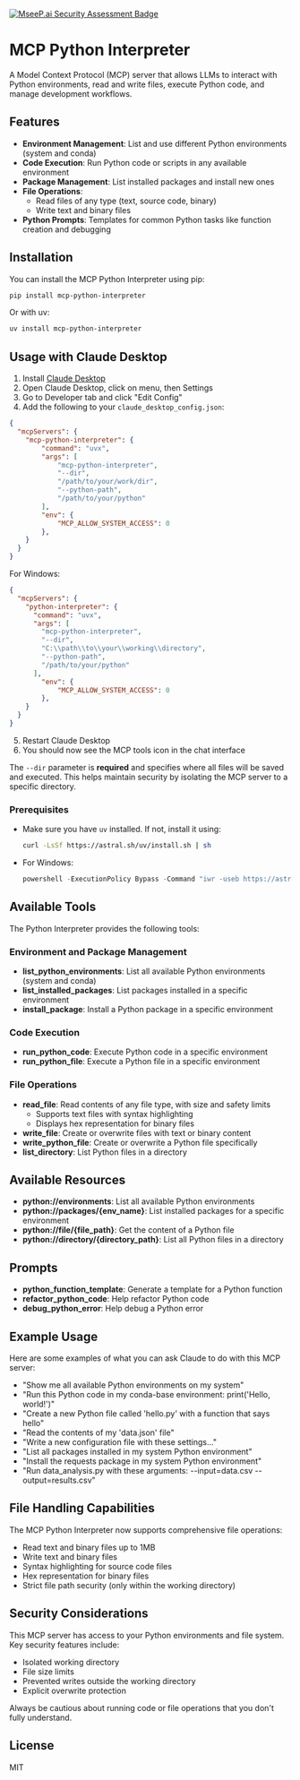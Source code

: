 [![MseeP.ai Security Assessment Badge](https://mseep.net/pr/yzfly-mcp-python-interpreter-badge.png)](https://mseep.ai/app/yzfly-mcp-python-interpreter)

# MCP Python Interpreter

A Model Context Protocol (MCP) server that allows LLMs to interact with Python environments, read and write files, execute Python code, and manage development workflows.

## Features

- **Environment Management**: List and use different Python environments (system and conda)
- **Code Execution**: Run Python code or scripts in any available environment
- **Package Management**: List installed packages and install new ones
- **File Operations**: 
  - Read files of any type (text, source code, binary)
  - Write text and binary files
- **Python Prompts**: Templates for common Python tasks like function creation and debugging

## Installation

You can install the MCP Python Interpreter using pip:

```bash
pip install mcp-python-interpreter
```

Or with uv:

```bash
uv install mcp-python-interpreter
```

## Usage with Claude Desktop

1. Install [Claude Desktop](https://claude.ai/download)
2. Open Claude Desktop, click on menu, then Settings
3. Go to Developer tab and click "Edit Config"
4. Add the following to your `claude_desktop_config.json`:

```json
{
  "mcpServers": {
    "mcp-python-interpreter": {
        "command": "uvx",
        "args": [
            "mcp-python-interpreter",
            "--dir",
            "/path/to/your/work/dir",
            "--python-path",
            "/path/to/your/python"
        ],
        "env": {
            "MCP_ALLOW_SYSTEM_ACCESS": 0
        },
    }
  }
}
```

For Windows:

```json
{
  "mcpServers": {
    "python-interpreter": {
      "command": "uvx",
      "args": [
        "mcp-python-interpreter",
        "--dir",
        "C:\\path\\to\\your\\working\\directory",
        "--python-path",
        "/path/to/your/python"
      ],
        "env": {
            "MCP_ALLOW_SYSTEM_ACCESS": 0
        },
    }
  }
}
```

5. Restart Claude Desktop
6. You should now see the MCP tools icon in the chat interface

The `--dir` parameter is **required** and specifies where all files will be saved and executed. This helps maintain security by isolating the MCP server to a specific directory.

### Prerequisites

- Make sure you have `uv` installed. If not, install it using:
  ```bash
  curl -LsSf https://astral.sh/uv/install.sh | sh
  ```
- For Windows:
  ```powershell
  powershell -ExecutionPolicy Bypass -Command "iwr -useb https://astral.sh/uv/install.ps1 | iex"
  ```

## Available Tools

The Python Interpreter provides the following tools:

### Environment and Package Management
- **list_python_environments**: List all available Python environments (system and conda)
- **list_installed_packages**: List packages installed in a specific environment
- **install_package**: Install a Python package in a specific environment

### Code Execution
- **run_python_code**: Execute Python code in a specific environment
- **run_python_file**: Execute a Python file in a specific environment

### File Operations
- **read_file**: Read contents of any file type, with size and safety limits
  - Supports text files with syntax highlighting
  - Displays hex representation for binary files
- **write_file**: Create or overwrite files with text or binary content
- **write_python_file**: Create or overwrite a Python file specifically
- **list_directory**: List Python files in a directory

## Available Resources

- **python://environments**: List all available Python environments
- **python://packages/{env_name}**: List installed packages for a specific environment
- **python://file/{file_path}**: Get the content of a Python file
- **python://directory/{directory_path}**: List all Python files in a directory

## Prompts

- **python_function_template**: Generate a template for a Python function
- **refactor_python_code**: Help refactor Python code
- **debug_python_error**: Help debug a Python error

## Example Usage

Here are some examples of what you can ask Claude to do with this MCP server:

- "Show me all available Python environments on my system"
- "Run this Python code in my conda-base environment: print('Hello, world!')"
- "Create a new Python file called 'hello.py' with a function that says hello"
- "Read the contents of my 'data.json' file"
- "Write a new configuration file with these settings..."
- "List all packages installed in my system Python environment"
- "Install the requests package in my system Python environment"
- "Run data_analysis.py with these arguments: --input=data.csv --output=results.csv"

## File Handling Capabilities

The MCP Python Interpreter now supports comprehensive file operations:
- Read text and binary files up to 1MB
- Write text and binary files
- Syntax highlighting for source code files
- Hex representation for binary files
- Strict file path security (only within the working directory)

## Security Considerations

This MCP server has access to your Python environments and file system. Key security features include:
- Isolated working directory
- File size limits
- Prevented writes outside the working directory
- Explicit overwrite protection

Always be cautious about running code or file operations that you don't fully understand.

## License

MIT